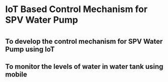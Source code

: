 <h1>IoT Based Control Mechanism for SPV Water Pump<h1>

<h2>	To develop the control mechanism for SPV Water Pump using IoT <h2>
<h2>	To monitor the levels of water in water tank using mobile <h2>
